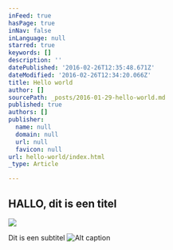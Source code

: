 ```yaml
---
inFeed: true
hasPage: true
inNav: false
inLanguage: null
starred: true
keywords: []
description: ''
datePublished: '2016-02-26T12:35:48.671Z'
dateModified: '2016-02-26T12:34:20.066Z'
title: Hello world
author: []
sourcePath: _posts/2016-01-29-hello-world.md
published: true
authors: []
publisher:
  name: null
  domain: null
  url: null
  favicon: null
url: hello-world/index.html
_type: Article

---
```

## HALLO, dit is een titel
![](https://the-grid-user-content.s3-us-west-2.amazonaws.com/c68f2b17-e136-49c3-b3f4-1adc57e7bab2.jpg)

Dit is een subtitel
![Alt caption](https://s3-us-west-2.amazonaws.com/the-grid-img/p/1462f8883db994680fa4be9763850bbd1ccd4ff5.jpg)